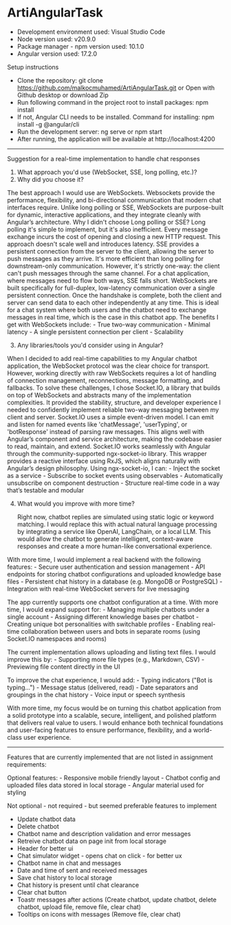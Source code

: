 # ArtiAngularTask

- Development environment used: Visual Studio Code
- Node version used: v20.9.0
- Package manager - npm version used: 10.1.0
- Angular version used: 17.2.0

Setup instructions
  - Clone the repository: 
      git clone https://github.com/malkocmuhamed/ArtiAngularTask.git
      or Open with Github desktop
      or download Zip
  - Run following command in the project root to install packages:
      npm install
  - If not, Angular CLI needs to be installed. Command for installing:
      npm install -g @angular/cli
  - Run the development server:
      ng serve or npm start
  - After running, the application will be available at http://localhost:4200

--------------

Suggestion for a real-time implementation to handle chat responses 

1. What approach you'd use (WebSocket, SSE, long polling, etc.)?
2. Why did you choose it?

  The best approach I would use are WebSockets. Websockets provide the performance, flexibility, and bi-directional communication that modern chat interfaces require. Unlike long polling or SSE, WebSockets are purpose-built for dynamic, interactive applications, and they integrate cleanly with Angular’s architecture.
Why I didn't choose Long polling or SSE? 
  Long polling it's simple to implement, but it's also inefficient. Every message exchange incurs the cost of opening and closing a new HTTP request. This approach doesn't scale well and introduces latency.
  SSE provides a persistent connection from the server to the client, allowing the server to push messages as they arrive. It's more efficient than long polling for downstream-only communication. However, it's strictly one-way: the client can't push messages through the same channel. For a chat application, where messages need to flow both ways, SSE falls short.
  WebSockets are built specifically for full-duplex, low-latency communication over a single persistent connection. Once the handshake is complete, both the client and server can send data to each other independently at any time. This is ideal for a chat system where both users and the chatbot need to exchange messages in real time, which is the case in this chatbot app.
  The benefits I get with WebSockets include:
    - True two-way communication
    - Minimal latency
    - A single persistent connection per client 
    - Scalability 

3. Any libraries/tools you'd consider using in Angular?

  When I decided to add real-time capabilities to my Angular chatbot application, the WebSocket protocol was the clear choice for transport. However, working directly with raw WebSockets requires a lot of handling of connection management, reconnections, message formatting, and fallbacks.
  To solve these challenges, I chose Socket.IO, a library that builds on top of WebSockets and abstracts many of the implementation complexities. It provided the stability, structure, and developer experience I needed to confidently implement reliable two-way messaging between my client and server.
  Socket.IO uses a simple event-driven model. I can emit and listen for named events like 'chatMessage', 'userTyping', or 'botResponse' instead of parsing raw messages. This aligns well with Angular’s component and service architecture, making the codebase easier to read, maintain, and extend.
Socket.IO works seamlessly with Angular through the community-supported ngx-socket-io library. This wrapper provides a reactive interface using RxJS, which aligns naturally with Angular’s design philosophy.
Using ngx-socket-io, I can:
    - Inject the socket as a service
    - Subscribe to socket events using observables
    - Automatically unsubscribe on component destruction
    - Structure real-time code in a way that’s testable and modular

4. What would you improve with more time?

   Right now, chatbot replies are simulated using static logic or keyword matching. I would replace this with actual natural language processing by integrating a service like OpenAI, LangChain, or a local LLM.
This would allow the chatbot to generate intelligent, context-aware responses and create a more human-like conversational experience.

With more time, I would implement a real backend with the following features:
    - Secure user authentication and session management
    - API endpoints for storing chatbot configurations and uploaded knowledge base files
    - Persistent chat history in a database (e.g. MongoDB or PostgreSQL)
    - Integration with real-time WebSocket servers for live messaging

The app currently supports one chatbot configuration at a time. With more time, I would expand support for:
    - Managing multiple chatbots under a single account
    - Assigning different knowledge bases per chatbot
    - Creating unique bot personalities with switchable profiles
    - Enabling real-time collaboration between users and bots in separate rooms (using Socket.IO namespaces and rooms)

The current implementation allows uploading and listing text files. I would improve this by:
    - Supporting more file types (e.g., Markdown, CSV)
    - Previewing file content directly in the UI

To improve the chat experience, I would add:
    - Typing indicators ("Bot is typing...")
    - Message status (delivered, read)
    - Date separators and groupings in the chat history
    - Voice input or speech synthesis

With more time, my focus would be on turning this chatbot application from a solid prototype into a scalable, secure, intelligent, and polished platform that delivers real value to users. I would enhance both technical foundations and user-facing features to ensure performance, flexibility, and a world-class user experience.

--------------

Features that are currently implemented that are not listed in assignment requirements: 

  Optional features: 
    - Responsive mobile friendly layout
    - Chatbot config and uploaded files data stored in local storage
    - Angular material used for styling
  
  Not optional - not required - but seemed preferable features to implement
   - Update chatbot data
   - Delete chatbot
   - Chatbot name and description validation and error messages
   - Retreive chatbot data on page init from local storage
   - Header for better ui
   - Chat simulator widget - opens chat on click - for better ux
   - Chatbot name in chat and messages
   - Date and time of sent and received messages
   - Save chat history to local storage
   - Chat history is present until chat clearance 
   - Clear chat button
   - Toastr messages after actions (Create chatbot, update chatbot, delete chatbot, upload file, remove file, clear chat)
   - Tooltips on icons with messages (Remove file, clear chat)


